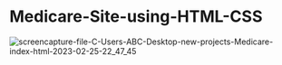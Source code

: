 # Medicare-Site-using-HTML-CSS

![screencapture-file-C-Users-ABC-Desktop-new-projects-Medicare-index-html-2023-02-25-22_47_45](https://user-images.githubusercontent.com/119997675/221396452-18391f99-d950-4b98-a148-77245cf9e5f6.png)
